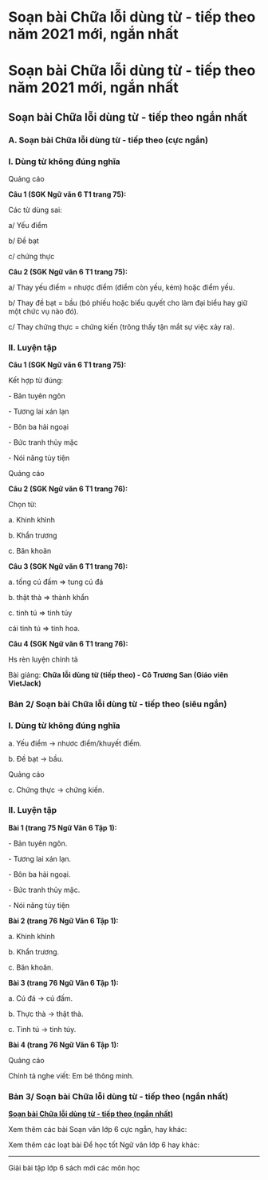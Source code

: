 # Soạn bài Chữa lỗi dùng từ - tiếp theo năm 2021 mới, ngắn nhất

# Soạn bài Chữa lỗi dùng từ - tiếp theo năm 2021 mới, ngắn nhất

## Soạn bài Chữa lỗi dùng từ - tiếp theo ngắn nhất

### **A. Soạn bài Chữa lỗi dùng từ - tiếp theo (cực ngắn)**

### I. Dùng từ không đúng nghĩa

Quảng cáo

**Câu 1 (SGK Ngữ văn 6 T1 trang 75):**

Các từ dùng sai: 

a/ Yếu điểm

b/ Đề bạt

c/ chứng thực

**Câu 2 (SGK Ngữ văn 6 T1 trang 75):**

a/ Thay yếu điểm = nhược điểm (điểm còn yếu, kém) hoặc điểm yếu.

b/ Thay đề bạt = bầu (bỏ phiếu hoặc biểu quyết cho làm đại biểu hay giữ một chức vụ nào đó).

c/ Thay chứng thực = chứng kiến (trông thấy tận mắt sự việc xảy ra).

### II. Luyện tập

**Câu 1 (SGK Ngữ văn 6 T1 trang 75):**

Kết hợp từ đúng:

\- Bản tuyên ngôn

\- Tương lai xán lạn

\- Bôn ba hải ngoại

\- Bức tranh thủy mặc

\- Nói năng tùy tiện

Quảng cáo

**Câu 2 (SGK Ngữ văn 6 T1 trang 76):**

Chọn từ:

a. Khinh khỉnh

b. Khẩn trương

c. Băn khoăn

**Câu 3 (SGK Ngữ văn 6 T1 trang 76):**

a. tống cú đấm => tung cú đá

b. thật thà => thành khẩn

c. tinh tú => tinh túy

cái tinh tú => tinh hoa.

**Câu 4 (SGK Ngữ văn 6 T1 trang 76):**

Hs rèn luyện chính tả

Bài giảng: **Chữa lỗi dùng từ (tiếp theo) - Cô Trương San (Giáo viên VietJack)**

### **Bản 2/ Soạn bài Chữa lỗi dùng từ - tiếp theo (siêu ngắn)**

### I. Dùng từ không đúng nghĩa

a. Yếu điểm → nhươc điểm/khuyết điểm. 

b. Đề bạt → bầu. 

Quảng cáo

c. Chứng thực → chứng kiến. 

### II. Luyện tập

**Bài 1 (trang 75 Ngữ Văn 6 Tập 1):**

\- Bản tuyên ngôn. 

\- Tương lai xán lạn. 

\- Bôn ba hải ngoại. 

\- Bức tranh thủy mặc. 

\- Nói năng tùy tiện 

**Bài 2 (trang 76 Ngữ Văn 6 Tập 1):**

a. Khinh khỉnh 

b. Khẩn trương. 

c. Băn khoăn. 

**Bài 3 (trang 76 Ngữ Văn 6 Tập 1):**

a. Cú đá → cú đấm. 

b. Thực thà → thật thà. 

c. Tinh tú → tinh túy. 

**Bài 4 (trang 76 Ngữ Văn 6 Tập 1):**

Quảng cáo

Chính tả nghe viết: Em bé thông minh. 

### **Bản 3/ Soạn bài Chữa lỗi dùng từ - tiếp theo (ngắn nhất)**

[**Soạn bài Chữa lỗi dùng từ - tiếp theo (ngắn nhất)**](https://vietjack.com/soan-van-6/chua-loi-dung-tu-tiep-theo.jsp)

Xem thêm các bài Soạn văn lớp 6 cực ngắn, hay khác:

Xem thêm các loạt bài Để học tốt Ngữ văn lớp 6 hay khác:

* * *

Giải bài tập lớp 6 sách mới các môn học
